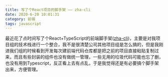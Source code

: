 ```yaml
---
title: 写了个React项目的脚手架 —— zha-cli
date: 2020-6-20 10:01:31
category: 前端
tags: javascript
---
```

最近花了点时间写了个React+TypeScript的前端脚手架([zha-cli](https://www.npmjs.com/package/zha-cli))，主要是对我项目组的技术栈进行一个整合，我不是很清楚公司其他项目组是怎么搞的，但是我刚进我们组的时候看到开发每次建前端代码仓库都是把之前的项目直接粘贴复制过来，而且有些封装的组件也没有做统一管理，一些无用的垃圾代码可能也忘了删，也没有用到Typescript，反正看上去有点乱，于是我觉得还是有必要搞个脚手架出来，方便管理。
<!-- more -->
